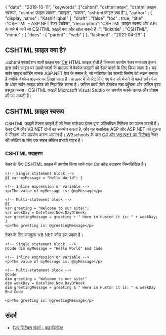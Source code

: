 {
  "date" : "2019-10-11",
  "keywords" :["cshtml", "cshtml फ़ाइल", "cshtml फ़ाइल स्वरूप", "cshtml फ़ाइल प्रकार", "फ़ाइल", "प्रकार", "cshtml फ़ाइल क्या है"],
  "author" : {
    "display_name" : "Kashif Iqbal"
},
  "draft" : "false",
  "toc" : true,
  "title" :"CSHTML - ASP.NET रेजर वेबपेज",
  "description":"CSHTML फ़ाइल स्वरूप और API के बारे में जानें जो CSHTML फ़ाइलें बना और खोल सकते हैं।",
  "linktitle" : "CSHTML",
  "menu" : {
    "docs" : {
      "parent" : "web"
}
},
  "lastmod" : "2021-04-29"
}

## CSHTML फ़ाइल क्या है?

.cshtml एक्सटेंशन वाली फ़ाइल एक [C#](/hi/programming/cs/) HTML फ़ाइल होती है जिसका उपयोग रेज़र मार्कअप इंजन द्वारा सर्वर साइड पर उपयोगकर्ता के ब्राउज़र में वेबपेज फ़ाइलों को रेंडर करने के लिए किया जाता है। यह सर्वर साइड कोडिंग मानक ASP.NET पेज के समान है, जो गतिशील वेब सामग्री निर्माण को सक्षम बनाता है क्योंकि वेबपेज ब्राउजर पर लिखा जाता है। ब्राउज़र में जेनरेट किए गए पेज को भेजने से पहले सर्वर पेज के अंदर सर्वर-साइड कोड को निष्पादित करता है। जटिल कार्य जैसे डेटाबेस तक पहुँचना और जटिल दृश्य प्रस्तुत करना। CSHTML फ़ाइलें Microsoft Visual Studio का उपयोग करके उत्पन्न और प्रोग्राम की जा सकती हैं।

## CSHTML फ़ाइल स्वरूप

CSHTML फाइलें टेक्स्ट फाइलें हैं जो रेजर मार्कअप इंजन द्वारा उल्लिखित सिंटैक्स का पालन करती हैं। रेज़र C# और VB.NET दोनों का समर्थन करता है, और यह क्लासिक ASP और ASP.NET की तुलना में सीखना और उपयोग करना आसान है। W3schools के पास [C# और VB.NET का सिंटैक्स](https://www.w3schools.com/asp/razor_syntax.asp) रेजर की कोडिंग के लिए एक सरल लेकिन प्रभावी गाइड है।

### CSHTML उदाहरण

रेज़र के लिए CSHTML फ़ाइल में उपयोग किया जाने वाला C# कोड उदाहरण निम्नलिखित है।

```
<!-- Single statement block -->
@{ var myMessage = "Hello World"; }

<!-- Inline expression or variable -->
<p>The value of myMessage is: @myMessage</p>

<!-- Multi-statement block -->
@{
var greeting = "Welcome to our site!";
var weekDay = DateTime.Now.DayOfWeek;
var greetingMessage = greeting + " Here in Huston it is: " + weekDay;
}
<p>The greeting is: @greetingMessage</p>
```

रेजर के लिए समतुल्य VB.NET कोड इस प्रकार है।

```
<!-- Single statement block  -->
@Code dim myMessage = "Hello World" End Code

<!-- Inline expression or variable -->
<p>The value of myMessage is: @myMessage</p>

<!-- Multi-statement block -->
@Code
dim greeting = "Welcome to our site!"
dim weekDay = DateTime.Now.DayOfWeek
dim greetingMessage = greeting & " Here in Huston it is: " & weekDay
End Code

<p>The greeting is: @greetingMessage</p>
```

## संदर्भ

* [रेजर सिंटैक्स संदर्भ - माइक्रोसॉफ्ट](https://learn.microsoft.com/en-us/aspnet/core/mvc/views/razor?view=aspnetcore-5.0)

